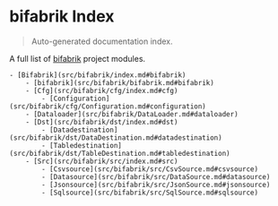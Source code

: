 # bifabrik Index

> Auto-generated documentation index.

A full list of [bifabrik](https://github.com/rjankovic/bifabrik) project modules.

    - [Bifabrik](src/bifabrik/index.md#bifabrik)
        - [bifabrik](src/bifabrik/bifabrik.md#bifabrik)
        - [Cfg](src/bifabrik/cfg/index.md#cfg)
            - [Configuration](src/bifabrik/cfg/Configuration.md#configuration)
        - [Dataloader](src/bifabrik/DataLoader.md#dataloader)
        - [Dst](src/bifabrik/dst/index.md#dst)
            - [Datadestination](src/bifabrik/dst/DataDestination.md#datadestination)
            - [Tabledestination](src/bifabrik/dst/TableDestination.md#tabledestination)
        - [Src](src/bifabrik/src/index.md#src)
            - [Csvsource](src/bifabrik/src/CsvSource.md#csvsource)
            - [Datasource](src/bifabrik/src/DataSource.md#datasource)
            - [Jsonsource](src/bifabrik/src/JsonSource.md#jsonsource)
            - [Sqlsource](src/bifabrik/src/SqlSource.md#sqlsource)
